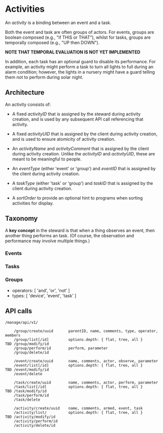 # Activities
An *activity* is a binding between an event and a task.

Both the event and task are often groups of actors.
For events, groups are boolean composed (e.g., "if THIS or THAT"),
whilst for tasks, groups are temporally composed (e.g., "UP then DOWN").


**NOTE THAT TEMPORAL EVALUATION IS NOT YET IMPLEMENTED**

In addition,
each task has an optional guard to disable its performance.
For example, an activity might perform a task to turn all lights to full during an alarm condition;
however, the lights in a nursery might have a guard telling them not to perform during solar night.

## Architecture
An activity consists of:

* A fixed _activityID_ that is assigned by the steward during activity creation,
and is used by any subsequent API call referencing that activity.

* A fixed _activityUID_ that is assigned by the client during activity creation,
and is used to ensure atomicity of activity creation.

* An _activityName_ and _activityComment_ that is assigned by the client during activity creation.
Unlike the _activityID_ and _activityUID_, these are meant to be meaningful to people.

* An _eventType_ (either 'event' or 'group') and _eventID_ that is assigned by the client during activity creation.

* A _taskType_ (either 'task' or 'group') and _taskID_ that is assigned by the client during activity creation.

* A _sortOrder_ to provide an optional hint to programs when sorting activities for display.

## Taxonomy
A **key concept** in the steward is that when a thing observes an event,
then another thing performs an task.
(Of course, the observation and performance may involve multiple things.)

### Events
### Tasks
### Groups

* operators: [ 'and', 'or', 'not' ]
* types: [ 'device', 'event', 'task' ]


## API calls

    /manage/api/v1/

        /group/create/uuid       parentID, name, comments, type, operator, members
        /group/list[/id]         options.depth: { flat, tree, all }
    TBD /group/modify/id
        /group/perform/id        perform, parameter
        /group/delete/id

        /event/create/uuid       name, comments, actor, observe, parameter
        /event/list[/id]         options.depth: { flat, tree, all }
    TBD /event/modify/id
        /event/delete

        /task/create/uuid        name, comments, actor, perform, parameter
        /task/list[/id]          options.depth: { flat, tree, all }
    TBD /task/modify/id
        /task/perform/id
        /task/delete

        /activity/create/uuid    name, comments, armed, event, task
        /activity/list/          options.depth: { flat, tree, all }
    TBD /activity/modify/id
        /activity/perform/id
        /activity/delete/id
